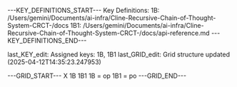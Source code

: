 ---KEY_DEFINITIONS_START---
Key Definitions:
1B: /Users/gemini/Documents/ai-infra/Cline-Recursive-Chain-of-Thought-System-CRCT-/docs
1B1: /Users/gemini/Documents/ai-infra/Cline-Recursive-Chain-of-Thought-System-CRCT-/docs/api-reference.md
---KEY_DEFINITIONS_END---

last_KEY_edit: Assigned keys: 1B, 1B1
last_GRID_edit: Grid structure updated (2025-04-12T14:35:23.247953)

---GRID_START---
X 1B 1B1
1B = op
1B1 = po
---GRID_END---
